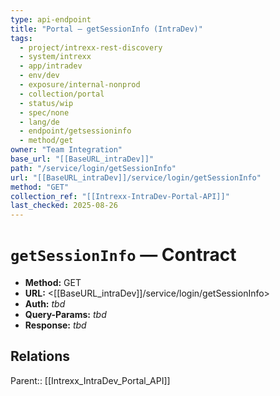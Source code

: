 ```yaml
---
type: api-endpoint
title: "Portal — getSessionInfo (IntraDev)"
tags:
  - project/intrexx-rest-discovery
  - system/intrexx
  - app/intradev
  - env/dev
  - exposure/internal-nonprod
  - collection/portal
  - status/wip
  - spec/none
  - lang/de
  - endpoint/getsessioninfo
  - method/get
owner: "Team Integration"
base_url: "[[BaseURL_intraDev]]"
path: "/service/login/getSessionInfo"
url: "[[BaseURL_intraDev]]/service/login/getSessionInfo"
method: "GET"
collection_ref: "[[Intrexx-IntraDev-Portal-API]]"
last_checked: 2025-08-26
---
```


# `getSessionInfo` — Contract
- **Method:** GET  
- **URL:** <[[BaseURL_intraDev]]/service/login/getSessionInfo>  
- **Auth:** _tbd_  
- **Query-Params:** _tbd_  
- **Response:** _tbd_

## Relations
Parent:: [[Intrexx_IntraDev_Portal_API]]
